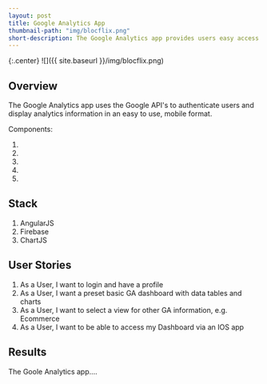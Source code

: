 ```yaml
---
layout: post
title: Google Analytics App
thumbnail-path: "img/blocflix.png"
short-description: The Google Analytics app provides users easy access to their data in easy to understand charts. 
---
```


{:.center}
![]({{ site.baseurl }}/img/blocflix.png)

## Overview

The Google Analytics app uses the Google API's to authenticate users and display analytics information in an easy to use, mobile format.

Components:
<ol>  
  <li></li>
  <li></li>
  <li></li>
  <li></li>
  <li></li>
</ol>

## Stack

<ol>
  <li>AngularJS</li>
  <li>Firebase</li>
  <li>ChartJS</li>
</ol>

## User Stories

<ol>
  <li>As a User, I want to login and have a profile</li>
  <li>As a User, I want a preset basic GA dashboard with data tables and charts</li>
  <li>As a User, I want to select a view for other GA information, e.g. Ecommerce</li>
  <li>As a User, I want to be able to access my Dashboard via an IOS app</li>
</ol>

## Results

The Goole Analytics app....
